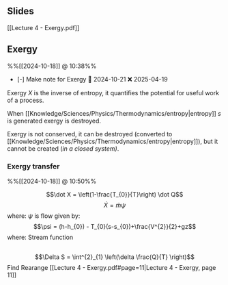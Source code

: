 
## Slides
[[Lecture 4 - Exergy.pdf]]

## Exergy
%%[[2024-10-18]] @ 10:38%%
- [-] Make note for Exergy 📅 2024-10-21 ❌ 2025-04-19

Exergy $X$ is the inverse of entropy, it quantifies the potential for useful work of a process.

When [[Knowledge/Sciences/Physics/Thermodynamics/entropy|entropy]] $s$ is generated exergy is destroyed.

Exergy is not conserved, it can be destroyed (converted to [[Knowledge/Sciences/Physics/Thermodynamics/entropy|entropy]]), but it cannot be created (*in a closed system)*.

### Exergy transfer
%%[[2024-10-18]] @ 10:50%%




$$\dot X = \left(1-\frac{T_{0}}{T}\right) \dot Q$$
$$\dot X = \dot m \psi$$
where:
$\psi$ is flow given by: $$\psi = (h-h_{0}) - T_{0}(s-s_{0})+\frac{V^{2}}{2}+gz$$
where:
Stream function

##

$$\Delta S = \int^{2}_{1} \left(\delta \frac{Q}{T} \right)$$
Find Rearange [[Lecture 4 - Exergy.pdf#page=11|Lecture 4 - Exergy, page 11]]
